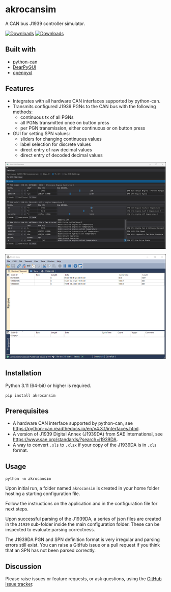 # akrocansim
A CAN bus J1939 controller simulator.

[![Downloads](https://static.pepy.tech/badge/akrocansim)](https://pepy.tech/project/akrocansim)
[![Downloads](https://static.pepy.tech/badge/akrocansim/month)](https://pepy.tech/project/akrocansim)

## Built with
- [python-can](https://github.com/hardbyte/python-can)
- [DearPyGUI](https://github.com/hoffstadt/DearPyGui)
- [openpyxl](https://openpyxl.readthedocs.io/)

## Features
- Integrates with all hardware CAN interfaces supported by python-can.
- Transmits configured J1939 PGNs to the CAN bus with the following methods:
  - continuous tx of all PGNs
  - all PGNs transmitted once on button press
  - per PGN transmission, either continuous or on button press
- GUI for setting SPN values:
  - sliders for changing continuous values
  - label selection for discrete values
  - direct entry of raw decimal values
  - direct entry of decoded decimal values

![Akrocansim demo screenshot](https://raw.githubusercontent.com/cfsok/akrocansim/main/docs/images/demo_2_Akrocansim.png)

![PCAN-View demo screenshot](https://raw.githubusercontent.com/cfsok/akrocansim/main/docs/images/demo_1_PCAN-View.png)

## Installation
Python 3.11 (64-bit) or higher is required.

```
pip install akrocansim
```

## Prerequisites
- A hardware CAN interface supported by python-can,
see https://python-can.readthedocs.io/en/v4.3.1/interfaces.html.
- A version of J1939 Digital Annex (J1939DA) from SAE International, see https://www.sae.org/standards/?search=j1939DA.
- A way to convert `.xls` to `.xlsx` if your copy of the J1939DA is in `.xls` format.

## Usage
```
python -m akrocansim
```

Upon initial run, a folder named `akrocansim` is created in your home folder hosting a starting configuration file.

Follow the instructions on the application and in the configuration file for next steps.

Upon successful parsing of the J1939DA, a series of json files are created in the `J1939` sub-folder inside the main configuration folder.
These can be inspected to evaluate parsing correctness.

The J1939DA PGN and SPN definition format is very irregular and parsing errors still exist.
You can raise a GitHub issue or a pull request if you think that an SPN has not been parsed correctly.

## Discussion
Please raise issues or feature requests, or ask questions, using the [GitHub issue tracker](https://github.com/cfsok/akrocansim/issues).
